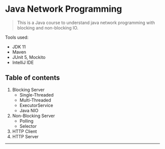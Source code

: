 # Java Network Programming

> This is a Java course to understand java network programming with blocking and non-blocking IO.

Tools used:

- JDK 11
- Maven
- JUnit 5, Mockito
- IntelliJ IDE

## Table of contents

1. Blocking Server
    - Single-Threaded
    - Multi-Threaded
    - ExecutorService
    - Java NIO
2. Non-Blocking Server
    - Polling
    - Selector
3. HTTP Client
4. HTTP Server

---


